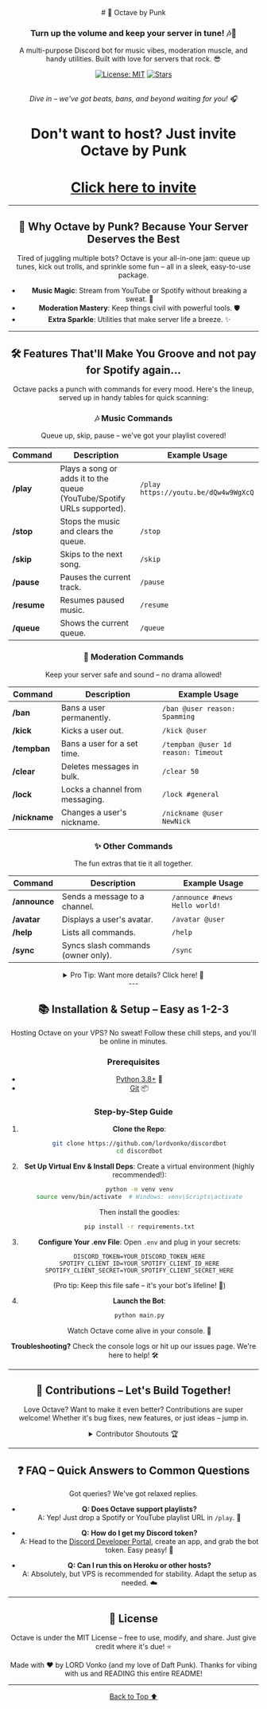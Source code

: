 <div align="center">
# 🚀 Octave by Punk

<div align="center">
  <h3>Turn up the volume and keep your server in tune! 🎶🔨</h3>
  <p>A multi-purpose Discord bot for music vibes, moderation muscle, and handy utilities. Built with love for servers that rock. 😎</p>
  
  [![License: MIT](https://img.shields.io/badge/License-MIT-yellow.svg)](https://opensource.org/licenses/MIT)
  [![Stars](https://img.shields.io/github/stars/lordvonko/discordbot?style=social)](https://github.com/lordvonko/discordbot)
  
  <br/>
  <em>Dive in – we've got beats, bans, and beyond waiting for you! 🎧</em>
</div>

# Don't want to host? Just invite Octave by Punk 
# [Click here to invite](https://discord.com/oauth2/authorize?client_id=1392570482502668410&permissions=8&integration_type=0&scope=bot+applications.commands)
---

## 🌈 Why Octave by Punk? Because Your Server Deserves the Best
Tired of juggling multiple bots? Octave is your all-in-one jam: queue up tunes, kick out trolls, and sprinkle some fun – all in a sleek, easy-to-use package. 

- **Music Magic**: Stream from YouTube or Spotify without breaking a sweat. 🎵
- **Moderation Mastery**: Keep things civil with powerful tools. 🛡️
- **Extra Sparkle**: Utilities that make server life a breeze. ✨

---

## 🛠️ Features That'll Make You Groove and not pay for Spotify again...
Octave packs a punch with commands for every mood. Here's the lineup, served up in handy tables for quick scanning:

### 🎶 Music Commands
Queue up, skip, pause – we've got your playlist covered!

| Command | Description | Example Usage |
|---------|-------------|---------------|
| **/play** | Plays a song or adds it to the queue (YouTube/Spotify URLs supported). | `/play https://youtu.be/dQw4w9WgXcQ` |
| **/stop** | Stops the music and clears the queue. | `/stop` |
| **/skip** | Skips to the next song. | `/skip` |
| **/pause** | Pauses the current track. | `/pause` |
| **/resume** | Resumes paused music. | `/resume` |
| **/queue** | Shows the current queue. | `/queue` |

### 🔨 Moderation Commands
Keep your server safe and sound – no drama allowed!

| Command | Description | Example Usage |
|---------|-------------|---------------|
| **/ban** | Bans a user permanently. | `/ban @user reason: Spamming` |
| **/kick** | Kicks a user out. | `/kick @user` |
| **/tempban** | Bans a user for a set time. | `/tempban @user 1d reason: Timeout` |
| **/clear** | Deletes messages in bulk. | `/clear 50` |
| **/lock** | Locks a channel from messaging. | `/lock #general` |
| **/nickname** | Changes a user's nickname. | `/nickname @user NewNick` |

### ✨ Other Commands
The fun extras that tie it all together.

| Command | Description | Example Usage |
|---------|-------------|---------------|
| **/announce** | Sends a message to a channel. | `/announce #news Hello world!` |
| **/avatar** | Displays a user's avatar. | `/avatar @user` |
| **/help** | Lists all commands. | `/help` |
| **/sync** | Syncs slash commands (owner only). | `/sync` |

<details>
<summary>Pro Tip: Want more details? Click here! 🤫</summary>
  
All commands are slash-based for that modern Discord feel. Customize permissions in your server settings for ultimate control. 🚀
  
</details>
---

## 📚 Installation & Setup – Easy as 1-2-3
Hosting Octave on your VPS? No sweat! Follow these chill steps, and you'll be online in minutes.

### Prerequisites
- [Python 3.8+](https://www.python.org/downloads/) 🐍
- [Git](https://git-scm.com/downloads) 📦

### Step-by-Step Guide
1. **Clone the Repo**:
   ```bash
   git clone https://github.com/lordvonko/discordbot
   cd discordbot
   ```

2. **Set Up Virtual Env & Install Deps**:
   Create a virtual environment (highly recommended!):
   ```bash
   python -m venv venv
   source venv/bin/activate  # Windows: venv\Scripts\activate
   ```
   Then install the goodies:
   ```bash
   pip install -r requirements.txt
   ```

3. **Configure Your .env File**:
   Open `.env` and plug in your secrets:
   ```env
   DISCORD_TOKEN=YOUR_DISCORD_TOKEN_HERE
   SPOTIFY_CLIENT_ID=YOUR_SPOTIFY_CLIENT_ID_HERE
   SPOTIFY_CLIENT_SECRET=YOUR_SPOTIFY_CLIENT_SECRET_HERE
   ```
   (Pro tip: Keep this file safe – it's your bot's lifeline! 🔑)

4. **Launch the Bot**:
   ```bash
   python main.py
   ```
   Watch Octave come alive in your console. 🎉

<div align="center">
  <p><strong>Troubleshooting?</strong> Check the console logs or hit up our issues page. We're here to help! 🛠️</p>
</div>

---

## 🤝 Contributions – Let's Build Together!
Love Octave? Want to make it even better? Contributions are super welcome! Whether it's bug fixes, new features, or just ideas – jump in.

<details>
<summary>Contributor Shoutouts 🏆</summary>
  
- @you – For checking this out! 🎉

</details>

---

## ❓ FAQ – Quick Answers to Common Questions
Got queries? We've got relaxed replies.

- **Q: Does Octave support playlists?**  
  A: Yep! Just drop a Spotify or YouTube playlist URL in `/play`. 📜

- **Q: How do I get my Discord token?**  
  A: Head to the [Discord Developer Portal](https://discord.com/developers/applications), create an app, and grab the bot token. Easy peasy! 🔑

- **Q: Can I run this on Heroku or other hosts?**  
  A: Absolutely, but VPS is recommended for stability. Adapt the setup as needed. ☁️

---

## 📝 License
Octave is under the MIT License – free to use, modify, and share. Just give credit where it's due! ⭐

<div align="center">
  <p>Made with ❤️ by LORD Vonko (and my love of Daft Punk). Thanks for vibing with us and READING this entire README!</p>

--- 

<div align="center">
  <a href="#top">Back to Top ⬆️</a>
</div>
